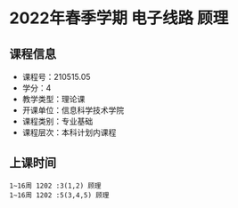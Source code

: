 # 2022年春季学期 电子线路 顾理






## 课程信息

- 课程号：210515.05
- 学分：4
- 教学类型：理论课
- 开课单位：信息科学技术学院
- 课程类别：专业基础
- 课程层次：本科计划内课程

## 上课时间

```
1~16周 1202 :3(1,2) 顾理
1~16周 1202 :5(3,4,5) 顾理
```

